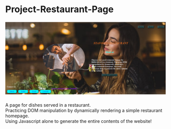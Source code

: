 # Project-Restaurant-Page

###
   <img src='./restaurant.png'>

###

A page for dishes served in a restaurant.  
Practicing DOM manipulation by dynamically rendering a simple restaurant homepage.  
Using Javascript alone to generate the entire contents of the website!

###
